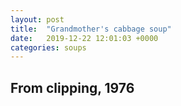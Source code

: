 ```yaml
---
layout: post
title:  "Grandmother's cabbage soup"
date:   2019-12-22 12:01:03 +0000
categories: soups
---
```


## From clipping, 1976